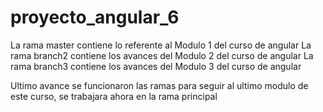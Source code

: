 # proyecto_angular_6
La rama master contiene lo referente al Modulo 1 del curso de angular
La rama branch2 contiene los avances del Modulo 2 del curso de angular
La rama branch3 contiene los avances del Modulo 3 del curso de angular

Ultimo avance se funcionaron las ramas para seguir al ultimo modulo de este curso, 
se trabajara ahora en la rama principal